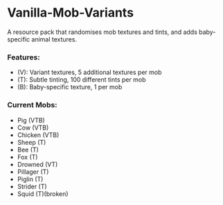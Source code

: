 # Vanilla-Mob-Variants
A resource pack that randomises mob textures and tints, and adds baby-specific animal textures.
### Features: 
- (V): Variant textures, 5 additional textures per mob
- (T): Subtle tinting, 100 different tints per mob
- (B): Baby-specific texture, 1 per mob
### Current Mobs:
- Pig (VTB)
- Cow (VTB)
- Chicken (VTB)
- Sheep (T)
- Bee (T)
- Fox (T)
- Drowned (VT)
- Pillager (T)
- Piglin (T)
- Strider (T)
- Squid (T)(broken)
